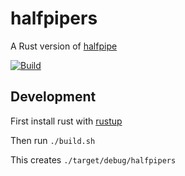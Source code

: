 # halfpipers 

A Rust version of [halfpipe](https://github.com/springernature/halfpipe)

[![Build](https://github.com/robwhitby/halfpipers/actions/workflows/build.yml/badge.svg)](https://github.com/robwhitby/halfpipers/actions/workflows/build.yml)


## Development

First install rust with [rustup](https://rustup.rs)

Then run `./build.sh`

This creates `./target/debug/halfpipers`